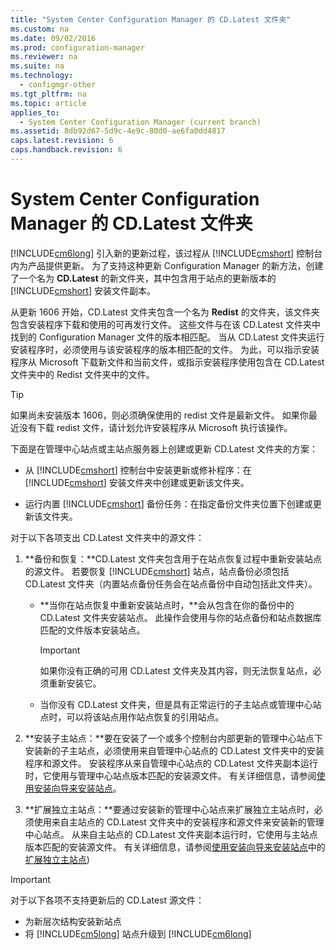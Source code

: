 ```yaml
---
title: "System Center Configuration Manager 的 CD.Latest 文件夹"
ms.custom: na
ms.date: 09/02/2016
ms.prod: configuration-manager
ms.reviewer: na
ms.suite: na
ms.technology: 
  - configmgr-other
ms.tgt_pltfrm: na
ms.topic: article
applies_to: 
  - System Center Configuration Manager (current branch)
ms.assetid: 8db92d67-5d9c-4e9c-80d0-ae6fa0dd4817
caps.latest.revision: 6
caps.handback.revision: 6
---
```

# System Center Configuration Manager 的 CD.Latest 文件夹
[!INCLUDE[cm6long](../LocTest/includes/cm6long_md.md)] 引入新的更新过程，该过程从 [!INCLUDE[cmshort](../LocTest/includes/cmshort_md.md)] 控制台内为产品提供更新。 为了支持这种更新 Configuration Manager 的新方法，创建了一个名为 **CD.Latest** 的新文件夹，其中包含用于站点的更新版本的 [!INCLUDE[cmshort](../LocTest/includes/cmshort_md.md)] 安装文件副本。  

从更新 1606 开始，CD.Latest 文件夹包含一个名为 **Redist** 的文件夹，该文件夹包含安装程序下载和使用的可再发行文件。 这些文件与在该 CD.Latest 文件夹中找到的 Configuration Manager 文件的版本相匹配。 当从 CD.Latest 文件夹运行安装程序时，必须使用与该安装程序的版本相匹配的文件。 为此，可以指示安装程序从 Microsoft 下载新文件和当前文件，或指示安装程序使用包含在 CD.Latest 文件夹中的 Redist 文件夹中的文件。 

> [!TIP]
> 如果尚未安装版本 1606，则必须确保使用的 redist 文件是最新文件。 如果你最近没有下载 redist 文件，请计划允许安装程序从 Microsoft 执行该操作。   
  
 下面是在管理中心站点或主站点服务器上创建或更新 CD.Latest 文件夹的方案：  
  
-   从 [!INCLUDE[cmshort](../LocTest/includes/cmshort_md.md)] 控制台中安装更新或修补程序：在 [!INCLUDE[cmshort](../LocTest/includes/cmshort_md.md)] 安装文件夹中创建或更新该文件夹。  
  
-   运行内置 [!INCLUDE[cmshort](../LocTest/includes/cmshort_md.md)] 备份任务：在指定备份文件夹位置下创建或更新该文件夹。  
  
 对于以下各项支出 CD.Latest 文件夹中的源文件：  
  
1.  **备份和恢复：**CD.Latest 文件夹包含用于在站点恢复过程中重新安装站点的源文件。 若要恢复 [!INCLUDE[cmshort](../LocTest/includes/cmshort_md.md)] 站点，站点备份必须包括 CD.Latest 文件夹（内置站点备份任务会在站点备份中自动包括此文件夹）。  
  
    -   **当你在站点恢复中重新安装站点时，**会从包含在你的备份中的 CD.Latest 文件夹安装站点。 此操作会使用与你的站点备份和站点数据库匹配的文件版本安装站点。  
  
        > [!IMPORTANT]  
        >  如果你没有正确的可用 CD.Latest 文件夹及其内容，则无法恢复站点，必须重新安装它。  
  
    -   当你没有 CD.Latest 文件夹，但是具有正常运行的子主站点或管理中心站点时，可以将该站点用作站点恢复的引用站点。  
  
2.  **安装子主站点：**要在安装了一个或多个控制台内部更新的管理中心站点下安装新的子主站点，必须使用来自管理中心站点的 CD.Latest 文件夹中的安装程序和源文件。 安装程序从来自管理中心站点的 CD.Latest 文件夹副本运行时，它使用与管理中心站点版本匹配的安装源文件。 有关详细信息，请参阅[使用安装向导来安装站点](Use%20the%20Setup%20Wizard%20to%20install%20System%20Center%20Configuration%20Manager%20sites.md)。  
  
3.  **扩展独立主站点：**要通过安装新的管理中心站点来扩展独立主站点时，必须使用来自主站点的 CD.Latest 文件夹中的安装程序和源文件来安装新的管理中心站点。 从来自主站点的 CD.Latest 文件夹副本运行时，它使用与主站点版本匹配的安装源文件。 有关详细信息，请参阅[使用安装向导来安装站点](Use%20the%20Setup%20Wizard%20to%20install%20System%20Center%20Configuration%20Manager%20sites.md)中的[扩展独立主站点](Use%20the%20Setup%20Wizard%20to%20install%20System%20Center%20Configuration%20Manager%20sites.md#bkmk_expand))
  
> [!IMPORTANT]  
>  对于以下各项不支持更新后的 CD.Latest 源文件：  
>   
>  -   为新层次结构安装新站点  
> -   将 [!INCLUDE[cm5long](../LocTest/includes/cm5long_md.md)] 站点升级到 [!INCLUDE[cm6long](../LocTest/includes/cm6long_md.md)]